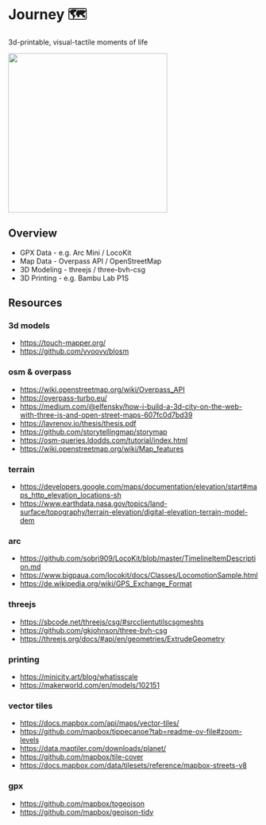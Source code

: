 # Journey 🗺
3d-printable, visual-tactile moments of life

<img src="docs/touch-mapper-print.png" height=320>


## Overview
- GPX Data - e.g. Arc Mini / LocoKit
- Map Data - Overpass API / OpenStreetMap
- 3D Modeling - threejs / three-bvh-csg
- 3D Printing - e.g. Bambu Lab P1S


## Resources

### 3d models
- https://touch-mapper.org/
- https://github.com/vvoovv/blosm

### osm & overpass
- https://wiki.openstreetmap.org/wiki/Overpass_API
- https://overpass-turbo.eu/
- https://medium.com/@elfensky/how-i-build-a-3d-city-on-the-web-with-three-js-and-open-street-maps-607fc0d7bd39
- https://lavrenov.io/thesis/thesis.pdf
- https://github.com/storytellingmap/storymap
- https://osm-queries.ldodds.com/tutorial/index.html
- https://wiki.openstreetmap.org/wiki/Map_features

### terrain
- https://developers.google.com/maps/documentation/elevation/start#maps_http_elevation_locations-sh
- https://www.earthdata.nasa.gov/topics/land-surface/topography/terrain-elevation/digital-elevation-terrain-model-dem

### arc
- https://github.com/sobri909/LocoKit/blob/master/TimelineItemDescription.md
- https://www.bigpaua.com/locokit/docs/Classes/LocomotionSample.html
- https://de.wikipedia.org/wiki/GPS_Exchange_Format

### threejs
- https://sbcode.net/threejs/csg/#srcclientutilscsgmeshts
- https://github.com/gkjohnson/three-bvh-csg
- https://threejs.org/docs/#api/en/geometries/ExtrudeGeometry

### printing
- https://minicity.art/blog/whatisscale
- https://makerworld.com/en/models/102151

### vector tiles
- https://docs.mapbox.com/api/maps/vector-tiles/
- https://github.com/mapbox/tippecanoe?tab=readme-ov-file#zoom-levels
- https://data.maptiler.com/downloads/planet/
- https://github.com/mapbox/tile-cover
- https://docs.mapbox.com/data/tilesets/reference/mapbox-streets-v8

### gpx
- https://github.com/mapbox/togeojson
- https://github.com/mapbox/geojson-tidy
